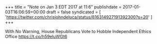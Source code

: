 +++
title = "Note on Jan 3 EDT 2017 at 11:6"
publishdate = 2017-01-03T16:06:59+00:00
draft = false
syndicated = [ 'https://twitter.com/chrisjohndeluca/status/816314927191392300?s=20' ]
+++

With No Warning, House Republicans Vote to Hobble Independent Ethics Office https://t.co/h59eluWGt6
